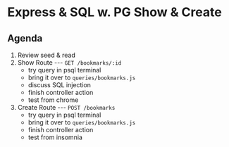 # Express & SQL w. PG Show & Create

## Agenda 

1. Review seed & read 
2. Show Route --- `GET /bookmarks/:id`
    - try query in psql terminal
    - bring it over to `queries/bookmarks.js`
    - discuss SQL injection
    - finish controller action
    - test from chrome
3. Create Route --- `POST /bookmarks`
    - try query in psql terminal
    - bring it over to `queries/bookmarks.js`
    - finish controller action
    - test from insomnia

